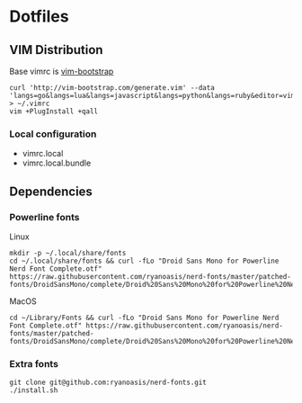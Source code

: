 # Dotfiles

## VIM Distribution

Base vimrc is [vim-bootstrap](http://vim-bootstrap.com)

```
curl 'http://vim-bootstrap.com/generate.vim' --data 'langs=go&langs=lua&langs=javascript&langs=python&langs=ruby&editor=vim' > ~/.vimrc
vim +PlugInstall +qall
```

### Local configuration

* vimrc.local
* vimrc.local.bundle

## Dependencies

### Powerline fonts

Linux

```
mkdir -p ~/.local/share/fonts
cd ~/.local/share/fonts && curl -fLo "Droid Sans Mono for Powerline Nerd Font Complete.otf" https://raw.githubusercontent.com/ryanoasis/nerd-fonts/master/patched-fonts/DroidSansMono/complete/Droid%20Sans%20Mono%20for%20Powerline%20Nerd%20Font%20Complete.otf
```

MacOS
```
cd ~/Library/Fonts && curl -fLo "Droid Sans Mono for Powerline Nerd Font Complete.otf" https://raw.githubusercontent.com/ryanoasis/nerd-fonts/master/patched-fonts/DroidSansMono/complete/Droid%20Sans%20Mono%20for%20Powerline%20Nerd%20Font%20Complete.otf
```

### Extra fonts

```
git clone git@github.com:ryanoasis/nerd-fonts.git
./install.sh
```
